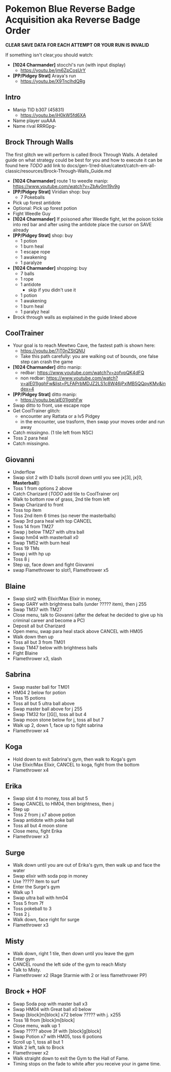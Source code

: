 # Pokemon Blue Reverse Badge Acquisition aka Reverse Badge Order
**CLEAR SAVE DATA FOR EACH ATTEMPT OR YOUR RUN IS INVALID**

If something isn't clear,you should watch:
  - **[1024 Charmander]** stocchi's run (with input display)
    - https://youtu.be/jm6ZpCosUrY
  - **[PP/Pidgey Strat]** Araya's run
    - https://youtu.be/X9TnclhdQRg

## Intro

- Manip TID b307 (45831)
  - https://youtu.be/iH0kW5fd6XA
- Name player uuAAA
- Name rival RRRGpg-

## Brock Through Walls

The first glitch we will perform is called Brock Through Walls.
A detailed guide on what strategy could be best for you and how to execute it can be found here _TODO_ add link to docs/gen-1/red-blue/catext/catch-em-all-classic/resources/Brock-Through-Walls_Guide.md
- **[1024 Charmander]** route 1 to weedle manip: https://www.youtube.com/watch?v=ZbAv0m19v9g
- **[PP/Pidgey Strat]** Viridian shop: buy
  - 7 Pokeballs
- Pick up forest antidote
- Optional: Pick up forest potion
- Fight Weedle Guy
- **[1024 Charmander]** If poisoned after Weedle fight, let the poison tickle into red bar and after using the antidote place the cursor on SAVE already
- **[PP/Pidgey Strat]** shop: buy
  - 1 potion
  - 1 burn heal
  - 1 escape rope
  - 1 awakening
  - 1 paralyze
- **[1024 Charmander]** shopping: buy
  - 7 balls
  - 1 rope
  - 1 antidote
    - skip if you didn't use it
  - 1 potion
  - 1 awakening
  - 1 burn heal
  - 1 paralyz heal
- Brock through walls as explained in the guide linked above

## CoolTrainer

- Your goal is to reach Mewtwo Cave, the fastest path is shown here:
  - https://youtu.be/7jT0nZStQNU
  - Take this path carefully: you are walking out of bounds, one false step can crash the game
- **[1024 Charmander]** ditto manip:
  - redbar: https://www.youtube.com/watch?v=zofvpQK4dFQ
  - non redbar: https://www.youtube.com/watch?v=aIE01IgqhFw&list=PLFAPrbMDJZ2LS1c8W46jPxlMB5QQpyKMv&index=4
- **[PP/Pidgey Strat]** ditto manip:
   - https://youtu.be/alE01lgqhFw
- Swap ditto to front, use escape rope
- Get CoolTrainer glitch:
  - encounter any Rattata or a lv5 Pidgey
  - in the encounter, use trasform, then swap your moves order and run away
- Catch missingno. (1 tile left from NSC)
- Toss 2 para heal
- Catch missingno.

## Giovanni

- Underflow
- Swap slot 2 with ID balls (scroll down until you see jx[3], jx[0, **Masterball**])
- Toss 1 from options 2 above
- Catch Charizard (_TODO_ add tile to CoolTrainer on)
- Walk to bottom row of grass, 2nd tile from left
- Swap Charizard to front
- Toss top item
- Toss 2nd item 6 times (so never the masterballs)
- Swap 3rd para heal with top CANCEL
- Toss 14 from TM27
- Swap j below TM27 with ultra ball
- Swap hm04 with masterball x0
- Swap TM52 with burn heal
- Toss 19 TMs
- Swap j with hp up
- Toss 8 j
- Step up, face down and fight Giovanni
- swap Flamethrower to slot1, Flamethrower x5

## Blaine

- Swap slot2 with Elixir/Max Elixir in money,
- Swap GARY with brightness balls (under ????? item), then j 255
- Swap TM37 with TM27
- Close menu, talk to Giovanni (after the defeat he decided to give up his criminal career and become a PC)
- Deposit all but Charizard
- Open menu, swap para heal stack above CANCEL with HM05
- Walk down then up
- Toss all but 3 from TM01
- Swap TM47 below with brightness balls
- Fight Blaine
- Flamethrower x3, slash

## Sabrina

- Swap master ball for TM01
- HM04 2 below for potion
- Toss 15 potions
- Toss all but 5 ultra ball above
- Swap master ball above for j 255
- Swap TM32 for []G[], toss all but 4
- Swap moon stone below for j, toss all but 7
- Walk up 2, down 1, face up to fight sabrina
- Flamethrower x4

## Koga

- Hold down to exit Sabrina's gym, then walk to Koga's gym
- Use Elixir/Max Elixir, CANCEL to koga, fight from the bottom
- Flamethrower x4

## Erika

- Swap slot 4 to money, toss all but 5
- Swap CANCEL to HM04, then brightness, then j
- Step up
- Toss 2 from j x7 above potion
- Swap antidote with poke ball
- Toss all but 4 moon stone
- Close menu, fight Erika
- Flamethrower x3

## Surge

- Walk down until you are out of Erika's gym, then walk up and face the water
- Swap elixir with soda pop in money
- Use ????? item to surf
- Enter the Surge's gym
- Walk up 1
- Swap ultra ball with hm04
- Toss 5 from 7f
- Toss pokeball to 3
- Toss 2 j.
- Walk down, face right for surge
- Flamethrower x3

## Misty

- Walk down, right 1 tile, then down until you leave the gym
- Enter gym
- CANCEL round the left side of the gym to reach Misty
- Talk to Misty.
- Flamethrower x2 (Rage Starmie with 2 or less flamethrower PP)

## Brock + HOF

- Swap Soda pop with master ball x3
- Swap HM04 with Great ball x0 below
- Swap [block]m[block] x72 below ????? with j. x255
- Toss 18 from [block]m[block]
- Close menu, walk up 1
- Swap ????? above 3f with [block]g[block]
- Swap Potion x7 with HM05, toss 6 potions
- Scroll up 1, toss all but 1
- Walk 2 left, talk to Brock
- Flamethrower x2
- Walk straight down to exit the Gym to the Hall of Fame.
- Timing stops on the fade to white after you receive your in game time.
